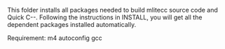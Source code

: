This folder installs all packages needed to build mlitecc source code and Quick
C--. Following the instructions in INSTALL, you will get all the dependent
packages installed automatically.

Requirement:
m4
autoconfig
gcc

